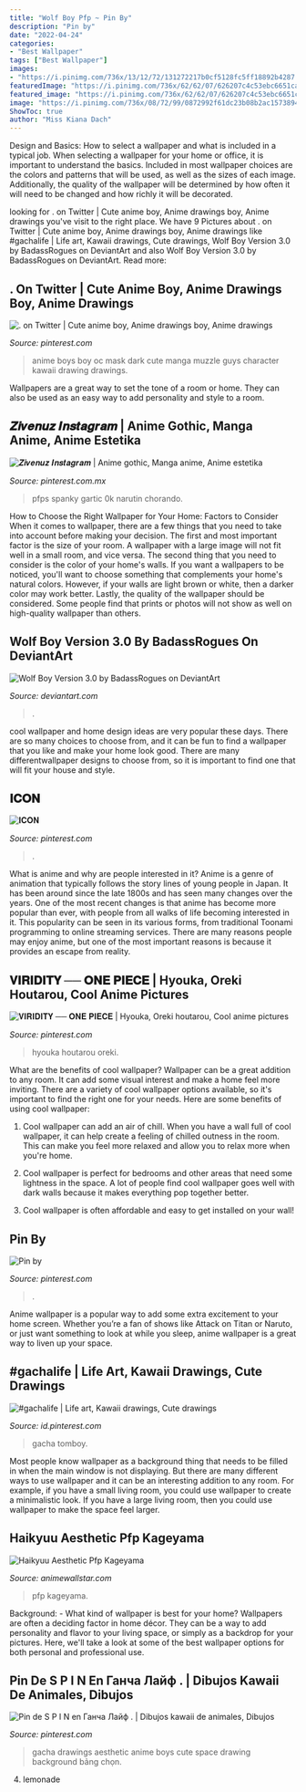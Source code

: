```yaml
---
title: "Wolf Boy Pfp ~ Pin By"
description: "Pin by"
date: "2022-04-24"
categories:
- "Best Wallpaper"
tags: ["Best Wallpaper"]
images:
- "https://i.pinimg.com/736x/13/12/72/131272217b0cf5128fc5ff18892b4287.jpg"
featuredImage: "https://i.pinimg.com/736x/62/62/07/626207c4c53ebc6651ca661e756ce90e.jpg"
featured_image: "https://i.pinimg.com/736x/62/62/07/626207c4c53ebc6651ca661e756ce90e.jpg"
image: "https://i.pinimg.com/736x/08/72/99/0872992f61dc23b08b2ac15738941def.jpg"
ShowToc: true
author: "Miss Kiana Dach"
---
```



Design and Basics: How to select a wallpaper and what is included in a typical job.
When selecting a wallpaper for your home or office, it is important to understand the basics. Included in most wallpaper choices are the colors and patterns that will be used, as well as the sizes of each image. Additionally, the quality of the wallpaper will be determined by how often it will need to be changed and how richly it will be decorated.

	

		
looking for . on Twitter | Cute anime boy, Anime drawings boy, Anime drawings you've visit to the right place. We have 9 Pictures about . on Twitter | Cute anime boy, Anime drawings boy, Anime drawings like #gachalife | Life art, Kawaii drawings, Cute drawings, Wolf Boy Version 3.0 by BadassRogues on DeviantArt and also Wolf Boy Version 3.0 by BadassRogues on DeviantArt. Read more:
		
    
## . On Twitter | Cute Anime Boy, Anime Drawings Boy, Anime Drawings

<img loading=lazy src="https://i.pinimg.com/736x/62/62/07/626207c4c53ebc6651ca661e756ce90e.jpg" onerror="this.onerror=null;this.src='https://tse1.mm.bing.net/th?id=OIP.AOw-gop8y0Df4ZNq77cW-wHaJ-&amp;pid=15.1';" alt=". on Twitter | Cute anime boy, Anime drawings boy, Anime drawings">

_Source: pinterest.com_

>anime boys boy oc mask dark cute manga muzzle guys character kawaii drawing drawings. 

	

Wallpapers are a great way to set the tone of a room or home. They can also be used as an easy way to add personality and style to a room.

    
## 𝒁𝒊𝒗𝒆𝒏𝒖𝒛 𝑰𝒏𝒔𝒕𝒂𝒈𝒓𝒂𝒎 | Anime Gothic, Manga Anime, Anime Estetika

<img loading=lazy src="https://i.pinimg.com/736x/08/72/99/0872992f61dc23b08b2ac15738941def.jpg" onerror="this.onerror=null;this.src='https://tse3.mm.bing.net/th?id=OIP.GgZ8nMd6z6_6hkz3KM5acwHaHW&amp;pid=15.1';" alt="𝒁𝒊𝒗𝒆𝒏𝒖𝒛 𝑰𝒏𝒔𝒕𝒂𝒈𝒓𝒂𝒎 | Anime gothic, Manga anime, Anime estetika">

_Source: pinterest.com.mx_

>pfps spanky gartic 0k narutin chorando. 

	

How to Choose the Right Wallpaper for Your Home: Factors to Consider
When it comes to wallpaper, there are a few things that you need to take into account before making your decision. The first and most important factor is the size of your room. A wallpaper with a large image will not fit well in a small room, and vice versa. 
The second thing that you need to consider is the color of your home's walls. If you want a wallpapers to be noticed, you'll want to choose something that complements your home's natural colors. However, if your walls are light brown or white, then a darker color may work better. 
Lastly, the quality of the wallpaper should be considered. Some people find that prints or photos will not show as well on high-quality wallpaper than others.

    
## Wolf Boy Version 3.0 By BadassRogues On DeviantArt

<img loading=lazy src="https://images-wixmp-ed30a86b8c4ca887773594c2.wixmp.com/f/e07b7e12-1c9b-40d2-a165-7e4300ab9d99/d8hlnnn-0b905a04-f5aa-4525-bbf2-924d5f1e80e6.png?token=eyJ0eXAiOiJKV1QiLCJhbGciOiJIUzI1NiJ9.eyJzdWIiOiJ1cm46YXBwOjdlMGQxODg5ODIyNjQzNzNhNWYwZDQxNWVhMGQyNmUwIiwiaXNzIjoidXJuOmFwcDo3ZTBkMTg4OTgyMjY0MzczYTVmMGQ0MTVlYTBkMjZlMCIsIm9iaiI6W1t7InBhdGgiOiJcL2ZcL2UwN2I3ZTEyLTFjOWItNDBkMi1hMTY1LTdlNDMwMGFiOWQ5OVwvZDhobG5ubi0wYjkwNWEwNC1mNWFhLTQ1MjUtYmJmMi05MjRkNWYxZTgwZTYucG5nIn1dXSwiYXVkIjpbInVybjpzZXJ2aWNlOmZpbGUuZG93bmxvYWQiXX0.nWaPaVrtGPPgEp35VrOTSYy02yJPIM-z7ymWP7z_2IY" onerror="this.onerror=null;this.src='https://tse2.mm.bing.net/th?id=OIP.85GADzTqhMi8tsUEFBjvjQAAAA&amp;pid=15.1';" alt="Wolf Boy Version 3.0 by BadassRogues on DeviantArt">

_Source: deviantart.com_

>. 

	

cool wallpaper and home design ideas are very popular these days. There are so many choices to choose from, and it can be fun to find a wallpaper that you like and make your home look good. There are many differentwallpaper designs to choose from, so it is important to find one that will fit your house and style.

    
## 𝐈𝐂𝐎𝐍

<img loading=lazy src="https://i.pinimg.com/736x/8a/9d/85/8a9d85bd861d52e53f72a21ad1e56db8.jpg" onerror="this.onerror=null;this.src='https://tse3.mm.bing.net/th?id=OIP.Xj6KnjcFSAUSPHY9M8WYhQHaHY&amp;pid=15.1';" alt="𝐈𝐂𝐎𝐍">

_Source: pinterest.com_

>. 

	

What is anime and why are people interested in it?
Anime is a genre of animation that typically follows the story lines of young people in Japan. It has been around since the late 1800s and has seen many changes over the years. One of the most recent changes is that anime has become more popular than ever, with people from all walks of life becoming interested in it. This popularity can be seen in its various forms, from traditional Toonami programming to online streaming services. There are many reasons people may enjoy anime, but one of the most important reasons is because it provides an escape from reality.

    
## 𝐕𝐈𝐑𝐈𝐃𝐈𝐓𝐘 ── 𝐎𝐍𝐄 𝐏𝐈𝐄𝐂𝐄 | Hyouka, Oreki Houtarou, Cool Anime Pictures

<img loading=lazy src="https://i.pinimg.com/736x/13/12/72/131272217b0cf5128fc5ff18892b4287.jpg" onerror="this.onerror=null;this.src='https://tse3.mm.bing.net/th?id=OIP.AMCBEQyiT03CUbbii8-Q1AAAAA&amp;pid=15.1';" alt="𝐕𝐈𝐑𝐈𝐃𝐈𝐓𝐘 ── 𝐎𝐍𝐄 𝐏𝐈𝐄𝐂𝐄 | Hyouka, Oreki houtarou, Cool anime pictures">

_Source: pinterest.com_

>hyouka houtarou oreki. 

	

What are the benefits of cool wallpaper?
Wallpaper can be a great addition to any room. It can add some visual interest and make a home feel more inviting. There are a variety of cool wallpaper options available, so it's important to find the right one for your needs. Here are some benefits of using cool wallpaper: 
1. Cool wallpaper can add an air of chill. When you have a wall full of cool wallpaper, it can help create a feeling of chilled outness in the room. This can make you feel more relaxed and allow you to relax more when you're home. 

2. Cool wallpaper is perfect for bedrooms and other areas that need some lightness in the space. A lot of people find cool wallpaper goes well with dark walls because it makes everything pop together better. 

3. Cool wallpaper is often affordable and easy to get installed on your wall!

    
## Pin By

<img loading=lazy src="https://i.pinimg.com/736x/6a/a3/3d/6aa33db1c3ece353da7b4ffb3d6ea56d.jpg" onerror="this.onerror=null;this.src='https://tse3.mm.bing.net/th?id=OIP.RCChXbArhveUXHZ7Nco5dQHaI-&amp;pid=15.1';" alt="Pin by">

_Source: pinterest.com_

>. 

	

Anime wallpaper is a popular way to add some extra excitement to your home screen. Whether you’re a fan of shows like Attack on Titan or Naruto, or just want something to look at while you sleep, anime wallpaper is a great way to liven up your space.

    
## #gachalife | Life Art, Kawaii Drawings, Cute Drawings

<img loading=lazy src="https://i.pinimg.com/736x/d8/b9/49/d8b949833eec8355514cf49672f53677.jpg" onerror="this.onerror=null;this.src='https://tse3.mm.bing.net/th?id=OIP.cAEF5VWlPwKFIq7EHQfmUgHaHa&amp;pid=15.1';" alt="#gachalife | Life art, Kawaii drawings, Cute drawings">

_Source: id.pinterest.com_

>gacha tomboy. 

	

Most people know wallpaper as a background thing that needs to be filled in when the main window is not displaying. But there are many different ways to use wallpaper and it can be an interesting addition to any room. For example, if you have a small living room, you could use wallpaper to create a minimalistic look. If you have a large living room, then you could use wallpaper to make the space feel larger.

    
## Haikyuu Aesthetic Pfp Kageyama

<img loading=lazy src="https://i.pinimg.com/originals/13/c7/29/13c729df10731458fda6ff0677211f12.jpg" onerror="this.onerror=null;this.src='https://tse3.mm.bing.net/th?id=OIP.LVszbOmRLBCNzLj-sroUEgHaHa&amp;pid=15.1';" alt="Haikyuu Aesthetic Pfp Kageyama">

_Source: animewallstar.com_

>pfp kageyama. 

	

Background: - What kind of wallpaper is best for your home?
Wallpapers are often a deciding factor in home décor. They can be a way to add personality and flavor to your living space, or simply as a backdrop for your pictures. Here, we'll take a look at some of the best wallpaper options for both personal and professional use.

    
## Pin De S P I N En Ганча Лайф . | Dibujos Kawaii De Animales, Dibujos

<img loading=lazy src="https://i.pinimg.com/736x/20/bd/d1/20bdd15a53c310c28b2d68eb49832904.jpg" onerror="this.onerror=null;this.src='https://tse2.mm.bing.net/th?id=OIP.E_JI2s3WImsxewupSmP85AHaHa&amp;pid=15.1';" alt="Pin de S P I N en Ганча Лайф . | Dibujos kawaii de animales, Dibujos">

_Source: pinterest.com_

>gacha drawings aesthetic anime boys cute space drawing background bảng chọn. 

	

4. lemonade 

